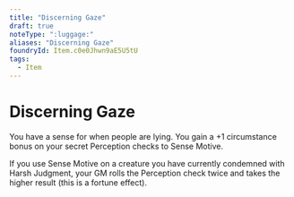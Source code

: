 ```yaml
---
title: "Discerning Gaze"
draft: true
noteType: ":luggage:"
aliases: "Discerning Gaze"
foundryId: Item.c0e0Jhwn9aE5U5tU
tags:
  - Item
---
```


# Discerning Gaze

You have a sense for when people are lying. You gain a +1 circumstance bonus on your secret Perception checks to Sense Motive.

If you use Sense Motive on a creature you have currently condemned with Harsh Judgment, your GM rolls the Perception check twice and takes the higher result (this is a fortune effect).
